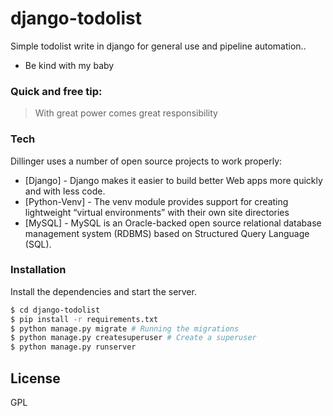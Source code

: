  # django-todolist

Simple todolist write in django for general use and pipeline automation..

  - Be kind with my baby

### Quick and free tip:

> With great power comes great responsibility


### Tech

Dillinger uses a number of open source projects to work properly:

* [Django] - Django makes it easier to build better Web apps more quickly and with less code.
* [Python-Venv] - The venv module provides support for creating lightweight “virtual environments” with their own site directories
* [MySQL] - MySQL is an Oracle-backed open source relational database management system (RDBMS) based on Structured Query Language (SQL).


### Installation

Install the dependencies and start the server.

```sh
$ cd django-todolist
$ pip install -r requirements.txt
$ python manage.py migrate # Running the migrations
$ python manage.py createsuperuser # Create a superuser
$ python manage.py runserver
```


License
----

GPL
